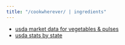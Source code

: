 ```yaml
---
title: "/cookwherever/ | ingredients"
---
```


- [usda market data for vegetables & pulses](https://www.ers.usda.gov/topics/crops/vegetables-pulses/)
- [usda stats by state](https://www.nass.usda.gov/Statistics_by_State/)